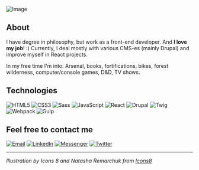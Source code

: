![Image](https://ninatyminska.dev/github_header.png)

## About

I have degree in philosophy, but work as a front-end developer. And **I love my job**! :) Currently, I deal mostly with various CMS-es (mainly Drupal) and improve myself in React projects. 

In my free time I'm into: Arsenal, books, fortifications, bikes, forest wilderness, computer/console games, D&D, TV shows.

## Technologies

![HTML5](https://ninatyminska.dev/html5.svg) ![CSS3](https://ninatyminska.dev/css3.svg) ![Sass](https://ninatyminska.dev/sass.svg) ![JavaScript](https://ninatyminska.dev/js.svg) ![React](https://ninatyminska.dev/react.svg) ![Drupal](https://ninatyminska.dev/drupal.svg) ![Twig](https://ninatyminska.dev/twig-1.svg) ![Webpack](https://ninatyminska.dev/webpack.svg) ![Gulp](https://ninatyminska.dev/gulp.svg)

## Feel free to contact me

[![Email](https://ninatyminska.dev/mail.svg)](mailto:nina@list.pl) [![LinkedIn](https://ninatyminska.dev/linkedin.svg)](https://www.linkedin.com/in/nina-tyminska/) [![Messenger](https://ninatyminska.dev/messenger.svg)](https://m.me/ntyminska) [![Twitter](https://ninatyminska.dev/twitter.svg)](https://twitter.com/neiranina)

___

*Illustration by Icons 8 and Natasha Remarchuk from [Icons8](https://icons8.com/)*
